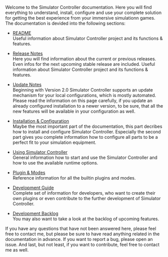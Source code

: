 Welcome to the Simulator Controller documentation. Here you will find everything to understand, install, configure and use your complete solution for getting the best experience from your immersive simulationn games. The documentation is devided into the following sections:

  - [README](https://github.com/SeriousOldMan/Simulator-Controller/blob/main/README.md)  
    Useful information about Simulator Controller project and its functions & features. 

  - [Release Notes](https://github.com/SeriousOldMan/Simulator-Controller/wiki/Release-Notes)  
    Here you will find information about the current or previous releases. Even infos for the next upcoming stable release are included. 
    Useful information about Simulator Controller project and its functions & features. 

  - [Update Notes](https://github.com/SeriousOldMan/Simulator-Controller/wiki/Update-Notes)  
    Beginning with Version 2.0 Simulator Controller supports an update mechanism for your local configurations, which is mostly automated. Please read the information on this page carefully, if you update an already configured installation to a newer version, to be sure, that all the new features will be available in your configuration as well.
	
  - [Installation & Configuration](https://github.com/SeriousOldMan/Simulator-Controller/wiki/Installation-&-Configuration)   
    Maybe the most important part of the documentation, this part decribes how to install and configure Simulator Controller. Especially the second part gives you complete information how to configure all parts to be a perfect fit to your simulation equipment.  
	
  - [Using Simulator Controller](https://github.com/SeriousOldMan/Simulator-Controller/wiki/Using-Simulator-Controller)  
    General information how to start and use the Simulator Controller and how to use the available runtime options.	 
	
  - [Plugin & Modes](https://github.com/SeriousOldMan/Simulator-Controller/wiki/Plugins-&-Modes)  
    Reference information for all the builtin plugins and modes.  
	
  - [Development Guide](https://github.com/SeriousOldMan/Simulator-Controller/wiki/Development-Overview-&-Concepts)  
    Complete set of information for developers, who want to create their own plugins or even contribute to the further development of Simulator Controller.
	
  - [Development Backlog](https://github.com/SeriousOldMan/Simulator-Controller/wiki/Backlog)  
    You may also want to take a look at the backlog of upcoming features.
  
If you have any questions that have not been answered here, please feel free to contact me, but please be sure to have read anything related in the documentation in advance. If you want to report a bug, please open an issue. And last, but not least, if you want to contribute, feel free to contact me as well.